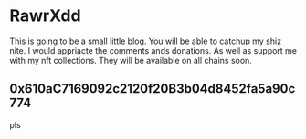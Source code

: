 # RawrXdd

This is going to be a small little blog. You will be able to catchup my shiz nite. I would appriacte the comments ands donations. As well as support me with my nft collections. They will be available on all chains soon. 

## 0x610aC7169092c2120f20B3b04d8452fa5a90c774
pls 

